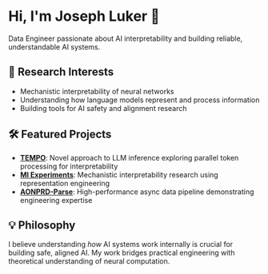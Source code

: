 # Hi, I'm Joseph Luker 👋

Data Engineer passionate about AI interpretability and building reliable, understandable AI systems.

## 🔬 Research Interests
- Mechanistic interpretability of neural networks
- Understanding how language models represent and process information
- Building tools for AI safety and alignment research

## 🛠️ Featured Projects
- **[TEMPO](link)**: Novel approach to LLM inference exploring parallel token processing for interpretability
- **[MI Experiments](link)**: Mechanistic interpretability research using representation engineering
- **[AONPRD-Parse](link)**: High-performance async data pipeline demonstrating engineering expertise

## 💡 Philosophy
I believe understanding *how* AI systems work internally is crucial for building safe, aligned AI. My work bridges practical engineering with theoretical understanding of neural computation.
